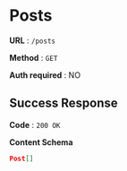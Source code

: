 # Posts

**URL** : `/posts`

**Method** : `GET`

**Auth required** : NO

## Success Response

**Code** : `200 OK`

**Content Schema**

```json
Post[]
```
